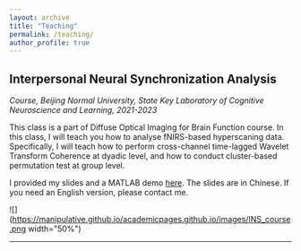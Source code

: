 ```yaml
---
layout: archive
title: "Teaching"
permalink: /teaching/
author_profile: true
---
```


## Interpersonal Neural Synchronization Analysis

*Course, Beijing Normal University, State Key Laboratory of Cognitive Neuroscience and Learning, 2021-2023*

This class is a part of Diffuse Optical Imaging for Brain Function course. In this class, I will teach you how to analyse fNIRS-based hyperscaning data. Specifically, I will teach how to perform cross-channel time-lagged Wavelet Transform Coherence at dyadic level, and how to conduct cluster-based permutation test at group level.

I provided my slides and a MATLAB demo [here](https://github.com/manipulative/fnirs_hyperscanning_tutorial). The slides are in Chinese. If you need an English version, please contact me.

![](https://manipulative.github.io/academicpages.github.io/images/INS_course.png width="50%")

---